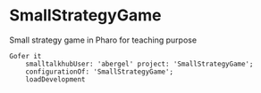 # SmallStrategyGame
Small strategy game in Pharo for teaching purpose

```Smalltalk
Gofer it
    smalltalkhubUser: 'abergel' project: 'SmallStrategyGame';
    configurationOf: 'SmallStrategyGame';
    loadDevelopment
```